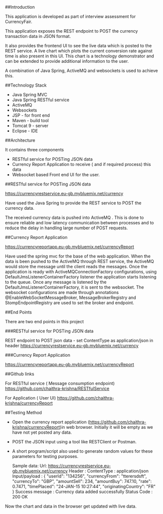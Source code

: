 

##Introduction

This application is developed as part of interview assessment for CurrencyFair.

This application exposes the REST endpoint to POST the currency transaction data in JSON format.

It also provides the frontend UI to see the live data which is posted to the REST service. A live chart which plots the current conversion rate against time is also present in this UI. This chart is a technology demonstrator and can be extended to provide additional information to the user. 

A combination of Java Spring, ActiveMQ and websockets is used to achieve this. 

##Technology Stack

- Java Spring MVC
- Java Spring RESTful service
- ActiveMQ
- Websockets
- JSP - for front end
- Maven - build tool
- Tomcat 9 - server
- Eclipse - IDE


##Architecture

It contains three components

- RESTful service for POSTing JSON data
- Currency Report Application to receive ( and if required process) this data
- Websocket based Front end UI for the user.

##RESTful service for POSTing JSON data


https://currencyrestservice.eu-gb.mybluemix.net/currency




Have used the Java Spring to provide the REST service to POST the currency data.

The received currency data is pushed into ActiveMQ . This is done to ensure reliable and low latency communication between processes and to reduce the delay in handling large number of POST requests. 



##Currency Report Application

https://currencyreportapp.eu-gb.mybluemix.net/currencyReport


Have used the spring mvc for the base of the web application. When the data is been pushed to the ActiveMQ through REST service, the ActiveMQ would store  the message until the client reads the messages. Once the application is ready with ActiveMQConnectionFactory configurations, using DefaultJmsListenerContainerFactory listener the application starts listening to the queue.
Once any message is listened by the DefaultJmsListenerContainerFactory, it is sent to the websocket. The websocket configurations are made through annotations @EnableWebSocketMessageBroker, MessageBrokerRegistry and StompEndpointRegistry are used to set the broker and endpoint. 


##End Points

There are two end points in this project

###RESTful service for POSTing JSON data

REST endpoint to POST json data - set ContentType as application/json in header
https://currencyrestservice.eu-gb.mybluemix.net/currency

###Currency Report Application 

https://currencyreportapp.eu-gb.mybluemix.net/currencyReport



##Github links

For RESTful service ( Message consumption endpoint)
https://github.com/chaithra-krishna/RESTfulService

For Application ( User UI)
https://github.com/chaithra-krishna/currencyReport

##Testing Method

- Open the currency report application (https://github.com/chaithra-krishna/currencyReport)in web browser. Initially it will be empty as we have not yet posted any data.

- POST the JSON input using a tool like  RESTClient or Postman.  
 
- A short program/script also used to generate random values for these parameters for testing purposes.

	Sample data:
	Url: https://currencyrestservice.eu-gb.mybluemix.net/currency
	Header : ContentType : application/json
	Input/payload : 
{
	"userId": "134256",
	"currencyFrom": "tterersdsft",
	"currencyTo": "GBP",
	"amountSell": 234,
	"amountBuy": 747.10,
	"rate": 0.7471,
	"timePlaced": "24-JAN-15 10:27:44",
	"originatingCountry": "FR"
}
Success message : Currency data added successfully
Status Code : 200 OK

Now the chart and data in the browser get updated with live data.



 

